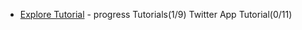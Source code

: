 * [Explore Tutorial](http://www.codelearn.org/android-tutorial#tutorial) - progress Tutorials(1/9) Twitter App Tutorial(0/11)
